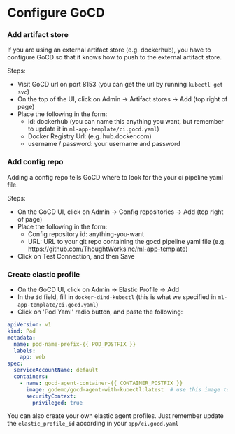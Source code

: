 # Configure GoCD

### Add artifact store
If you are using an external artifact store (e.g. dockerhub), you have to configure GoCD so that it knows how to push to the external artifact store.

Steps:
- Visit GoCD url on port 8153 (you can get the url by running `kubectl get svc`)
- On the top of the UI, click on Admin -> Artifact stores -> Add (top right of page)
- Place the following in the form:
  - id: dockerhub (you can name this anything you want, but remember to update it in `ml-app-template/ci.gocd.yaml`)
  - Docker Registry Url: (e.g. hub.docker.com)
  - username / password: your username and password

### Add config repo
Adding a config repo tells GoCD where to look for the your ci pipeline yaml file.

Steps:
- On the GoCD UI, click on Admin -> Config repositories -> Add (top right of page)
- Place the following in the form:
  - Config repository id: anything-you-want 
  - URL: URL to your git repo containing the gocd pipeline yaml file (e.g. https://github.com/ThoughtWorksInc/ml-app-template)
- Click on Test Connection, and then Save

### Create elastic profile 
- On the GoCD UI, click on Admin -> Elastic Profile -> Add
- In the `id` field, fill in `docker-dind-kubectl` (this is what we specified in `ml-app-template/ci.gocd.yaml`)
- Click on 'Pod Yaml' radio button, and paste the following:
```yaml
apiVersion: v1
kind: Pod
metadata:
  name: pod-name-prefix-{{ POD_POSTFIX }}
  labels:
    app: web
spec:
  serviceAccountName: default
  containers:
    - name: gocd-agent-container-{{ CONTAINER_POSTFIX }}
      image: godemo/gocd-agent-with-kubectl:latest  # use this image to run our tasks on CI
      securityContext:
        privileged: true
```

You can also create your own elastic agent profiles. Just remember update the `elastic_profile_id` according in your `app/ci.gocd.yaml`